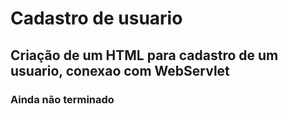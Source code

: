 # Cadastro de usuario
## Criação de um HTML para cadastro de um usuario, conexao com WebServlet
### Ainda não terminado
